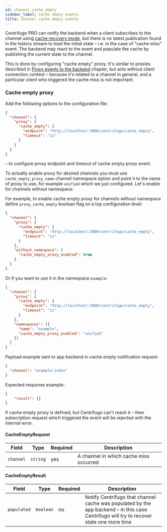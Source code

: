 ```yaml
---
id: channel_cache_empty
sidebar_label: Cache empty events
title: Channel cache empty events
---
```


Centrifugo PRO can notify the backend when a client subscribes to the channel using [cache recovery mode](../server/cache_recovery.md), but there is no latest publication found in the history stream to load the initial state – i.e. in the case of "cache miss" event. The backend may react to the event and populate the cache by publishing the current state to the channel.

This is done by configuring "cache empty" proxy. It's similar to proxies described in [Proxy events to the backend](../server/proxy.md) chapter, but acts without client connection context – because it's related to a channel in general, and a particular client who triggered the cache miss is not important.

### Cache empty proxy

Add the following options to the configuration file:

```json title="config.json"
{
  "channel": {
    "proxy": {
      "cache_empty": {
        "endpoint": "http://localhost:3000/centrifugo/cache_empty",
        "timeout": "1s"
      }
    }
  }
}
```

– to configure proxy endpoint and timeout of cache empty proxy event.

To actually enable proxy for desired channels you must use `cache_empty_proxy_name` channel namespace option and point it to the name of proxy to use, for example `unified` which we just configured. Let's enable for channels without namespace:

For example, to enable cache empty proxy for channels without namespace define `proxy_cache_empty` boolean flag on a top configuration level:

```json title="config.json"
{
  "channel": {
    "proxy": {
      "cache_empty": {
        "endpoint": "http://localhost:3000/centrifugo/cache_empty",
        "timeout": "1s"
      }
    },
    "without_namespace": {
      "cache_empty_proxy_enabled": true
    }
  }
}
```

Or if you want to use it in the namespace `example`:

```json title="config.json"
{
  "channel": {
    "proxy": {
      "cache_empty": {
        "endpoint": "http://localhost:3000/centrifugo/cache_empty",
        "timeout": "1s"
      }
    },
    "namespaces": [{
      "name": "example",
      "cache_empty_proxy_enabled": "unified"
    }]
  }
}
```

Payload example sent to app backend in cache empty notification request:

```json
{
  "channel": "example:index"
}
```

Expected response example:

```json
{
    "result": {}
}
```

If cache empty proxy is defined, but Centrifugo can't reach it – then subscription request which triggered the event will be rejected with the internal error.

#### CacheEmptyRequest

| Field     | Type     | Required | Description                            |
|-----------|----------|----------|----------------------------------------|
| `channel` | `string` | yes      | A channel in which cache miss occurred |

#### CacheEmptyResult

| Field       | Type      | Required | Description                                                                                                                             |
|-------------|-----------|----------|-----------------------------------------------------------------------------------------------------------------------------------------|
| `populated` | `boolean` | no       | Notify Centrifugo that channel cache was populated by the app backend – in this case Centrifugo will try to recover state one more time |
